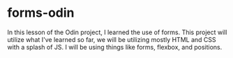 # forms-odin

In this lesson of the Odin project, I learned the use of forms. This project will utilize what I've learned so far, we will be utilizing mostly HTML and CSS 
with a splash of JS. I will be using things like forms, flexbox, and positions.

